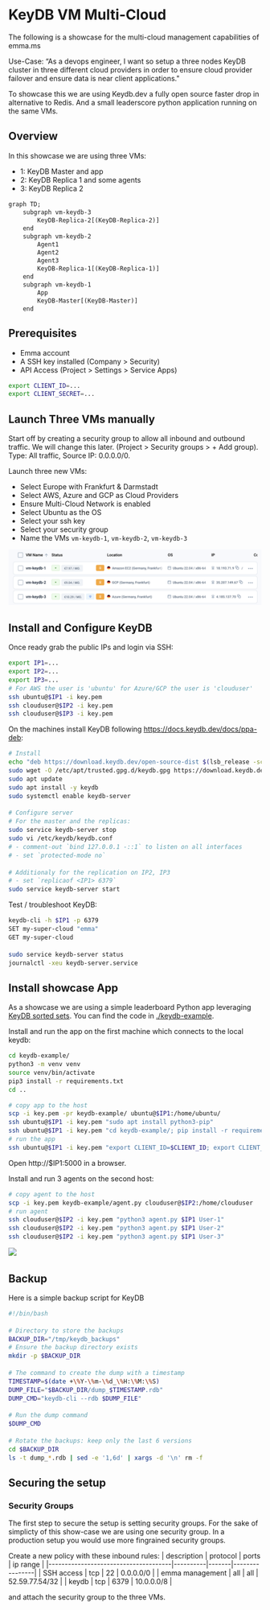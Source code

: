 # KeyDB VM Multi-Cloud

The following is a showcase for the multi-cloud management capabilities of emma.ms

Use-Case: “As a devops engineer, I want so setup a three nodes KeyDB cluster in three different cloud providers in order to ensure cloud provider failover and ensure data is near client applications."

To showcase this we are using Keydb.dev a fully open source faster drop in alternative to Redis. And a small leaderscore python application running on the same VMs.

## Overview

In this showcase we are using three VMs: 

* 1: KeyDB Master and app
* 2: KeyDB Replica 1 and some agents
* 3: KeyDB Replica 2

```mermaid
graph TD;
    subgraph vm-keydb-3
		KeyDB-Replica-2[(KeyDB-Replica-2)]
	end
    subgraph vm-keydb-2
        Agent1
        Agent2
        Agent3
		KeyDB-Replica-1[(KeyDB-Replica-1)]
	end
    subgraph vm-keydb-1
        App
		KeyDB-Master[(KeyDB-Master)]
	end
```

## Prerequisites

* Emma account
* A SSH key installed (Company > Security)
* API Access (Project > Settings > Service Apps)

```sh
export CLIENT_ID=...
export CLIENT_SECRET=...
```

## Launch Three VMs manually

Start off by creating a security group to allow all inbound and outbound traffic. We will change this later. (Project > Security groups > + Add group). Type: All traffic, Source IP: 0.0.0.0/0.

Launch three new VMs:
 * Select Europe with Frankfurt & Darmstadt
 * Select AWS, Azure and GCP as Cloud Providers
 * Ensure Multi-Cloud Network is enabled
 * Select Ubuntu as the OS
 * Select your ssh key
 * Select your security group
 * Name the VMs `vm-keydb-1`, `vm-keydb-2`, `vm-keydb-3`

![](screenshots/keydb-1.png)


## Install and Configure KeyDB

Once ready grab the public IPs and login via SSH:
```sh
export IP1=...
export IP2=...
export IP3=...
# For AWS the user is 'ubuntu' for Azure/GCP the user is 'clouduser'
ssh ubuntu@$IP1 -i key.pem
ssh clouduser@$IP2 -i key.pem
ssh clouduser@$IP3 -i key.pem
```

On the machines install KeyDB following https://docs.keydb.dev/docs/ppa-deb:
```sh
# Install
echo "deb https://download.keydb.dev/open-source-dist $(lsb_release -sc) main" | sudo tee /etc/apt/sources.list.d/keydb.list
sudo wget -O /etc/apt/trusted.gpg.d/keydb.gpg https://download.keydb.dev/open-source-dist/keyring.gpg
sudo apt update
sudo apt install -y keydb
sudo systemctl enable keydb-server

# Configure server
# For the master and the replicas:
sudo service keydb-server stop
sudo vi /etc/keydb/keydb.conf
# - comment-out `bind 127.0.0.1 -::1` to listen on all interfaces
# - set `protected-mode no`

# Additionaly for the replication on IP2, IP3
# - set `replicaof <IP1> 6379`
sudo service keydb-server start
```

Test / troubleshoot KeyDB:
```sh
keydb-cli -h $IP1 -p 6379
SET my-super-cloud "emma"
GET my-super-cloud

sudo service keydb-server status
journalctl -xeu keydb-server.service
```

## Install showcase App

As a showcase we are using a simple leaderboard Python app leveraging [KeyDB sorted sets](https://docs.keydb.dev/docs/data-types-intro/#keydb-sorted-sets). You can find the code in [./keydb-example](./keydb-example).

Install and run the app on the first machine which connects to the local keydb:

```sh
cd keydb-example/
python3 -m venv venv
source venv/bin/activate
pip3 install -r requirements.txt
cd ..
```

```sh
# copy app to the host
scp -i key.pem -pr keydb-example/ ubuntu@$IP1:/home/ubuntu/
ssh ubuntu@$IP1 -i key.pem "sudo apt install python3-pip"
ssh ubuntu@$IP1 -i key.pem "cd keydb-example/; pip install -r requirements.txt"
# run the app
ssh ubuntu@$IP1 -i key.pem "export CLIENT_ID=$CLIENT_ID; export CLIENT_SECRET=$CLIENT_SECRET; python3 keydb-example/app.py"
```

Open http://$IP1:5000 in a browser.

Install and run 3 agents on the second host:
```sh
# copy agent to the host
scp -i key.pem keydb-example/agent.py clouduser@$IP2:/home/clouduser
# run agent
ssh clouduser@$IP2 -i key.pem "python3 agent.py $IP1 User-1"
ssh clouduser@$IP2 -i key.pem "python3 agent.py $IP1 User-2"
ssh clouduser@$IP2 -i key.pem "python3 agent.py $IP1 User-3"
```

![](keydb-example/screenshots/keydb-2.png)


## Backup

Here is a simple backup script for KeyDB

```sh
#!/bin/bash

# Directory to store the backups
BACKUP_DIR="/tmp/keydb_backups"
# Ensure the backup directory exists
mkdir -p $BACKUP_DIR

# The command to create the dump with a timestamp
TIMESTAMP=$(date +\%Y-\%m-\%d_\%H:\%M:\%S)
DUMP_FILE="$BACKUP_DIR/dump_$TIMESTAMP.rdb"
DUMP_CMD="keydb-cli --rdb $DUMP_FILE"

# Run the dump command
$DUMP_CMD

# Rotate the backups: keep only the last 6 versions
cd $BACKUP_DIR
ls -t dump_*.rdb | sed -e '1,6d' | xargs -d '\n' rm -f
```

## Securing the setup

### Security Groups

The first step to secure the setup is setting security groups. For the sake of simplicty of this show-case we are using one security group. In a production setup you would use more fingrained security groups.

Create a new policy with these inbound rules:
| description                          | protocol | ports | ip range       |
|--------------------------------------|----------|-------|----------------|
| SSH access                           | tcp      | 22    | 0.0.0.0/0      |
| emma management                      | all      | all   | 52.59.77.54/32 |
| keydb                                | tcp      | 6379  | 10.0.0.0/8     |

and attach the security group to the three VMs.

